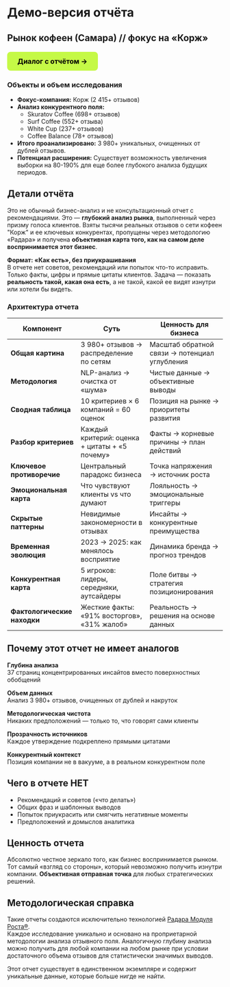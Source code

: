 # Демо-версия отчёта

## Рынок кофеен (Самара) // фокус на «Корж»

<div class="start-button-container">
  <a href="/radar/signal/coffee-points-smr-2025/dashboard" class="btn btn-primary">Диалог с отчётом →</a>
</div>

### Объекты и объем исследования

- **Фокус-компания:** Корж (2 415+ отзывов)
- **Анализ конкурентного поля:**
    - Skuratov Coffee (698+ отзывов)
    - Surf Coffee (552+ отзыва)
    - White Cup (237+ отзывов)
    - Coffee Balance (78+ отзывов)
- **Итого проанализировано:** 3 980+ уникальных, очищенных от дублей отзывов.
- **Потенциал расширения:** Существует возможность увеличения выборки на 80-190% для еще более глубокого анализа будущих периодов.

## Детали отчёта

Это не обычный бизнес-анализ и не консультационный отчет с рекомендациями. Это — **глубокий анализ рынка**, выполненный через призму голоса клиентов. Взяты тысячи реальных отзывов о сети кофеен "Корж" и ее ключевых конкурентах, пропущены через методологию «Радара» и получена **объективная карта того, как на самом деле воспринимается этот бизнес**.

**Формат: «Как есть», без приукрашивания**  
В отчете нет советов, рекомендаций или попыток что-то исправить. Только факты, цифры и прямые цитаты клиентов. Задача — показать **реальность такой, какая она есть**, а не такой, какой ее видят изнутри или хотели бы видеть.

### Архитектура отчета

| Компонент                      | Суть                                          | Ценность для бизнеса                          |
| ------------------------------ | --------------------------------------------- | --------------------------------------------- |
| **Общая картина**           | 3 980+ отзывов → распределение по сетям       | Масштаб обратной связи → потенциал углубления |
| **Методология**             | NLP-анализ → очистка от «шума»                | Чистые данные → объективные выводы            |
| **Сводная таблица**         | 10 критериев × 6 компаний = 60 оценок         | Позиция на рынке → приоритеты развития        |
| **Разбор критериев**        | Каждый критерий: оценка + цитаты + «5 почему» | Факты → корневые причины → план действий      |
| **Ключевое противоречие**   | Центральный парадокс бизнеса                  | Точка напряжения → источник роста             |
| **Эмоциональная карта**     | Что чувствуют клиенты vs что думают           | Лояльность → эмоциональные триггеры           |
| **Скрытые паттерны**        | Невидимые закономерности в отзывах            | Инсайты → конкурентные преимущества           |
| **Временная эволюция**      | 2023 → 2025: как менялось восприятие          | Динамика бренда → прогноз трендов             |
| **Конкурентная карта**      | 5 игроков: лидеры, середняки, аутсайдеры      | Поле битвы → стратегия позиционирования       |
| **Фактологические находки** | Жесткие факты: «91% восторгов», «31% жалоб»   | Реальность → решения на основе данных         |

## Почему этот отчет не имеет аналогов

**Глубина анализа** <br>
37 страниц концентрированных инсайтов вместо поверхностных обобщений<br>

**Объем данных**<br>
Анализ 3 980+ отзывов, очищенных от дублей и накруток<br>

**Методологическая чистота**<br>
Никаких предположений — только то, что говорят сами клиенты <br>

**Прозрачность источников**<br>
Каждое утверждение подкреплено прямыми цитатами<br>

**Конкурентный контекст**<br>
Позиция компании не в вакууме, а в реальном конкурентном поле<br>

## Чего в отчете НЕТ

- Рекомендаций и советов («что делать»)
- Общих фраз и шаблонных выводов
- Попыток приукрасить или смягчить негативные моменты
- Предположений и домыслов аналитика

## Ценность отчета

Абсолютно честное зеркало того, как бизнес воспринимается рынком. Тот самый «взгляд со стороны», который невозможно получить изнутри компании. **Объективная отправная точка** для любых стратегических решений.

## Методологическая справка

Такие отчеты создаются исключительно технологией [Радара Модуля Роста®](/radar/overview). <br>
Каждое исследование уникально и основано на проприетарной методологии анализа отзывного поля. Аналогичную глубину анализа можно получить для любой компании на любом рынке при условии достаточного объема отзывов для статистически значимых выводов.

Этот отчет существует в единственном экземпляре и содержит уникальные данные, которые больше нигде не найти.

<style>
/* --- ОБЩИЕ СТИЛИ ДЛЯ ВСЕХ КНОПОК --- */
.btn {
  display: inline-block;
  padding: 12px 24px;
  border-radius: 8px;
  font-weight: 700;
  font-size: 16px;
  text-align: center;
  text-decoration: none;
  transition: all 0.3s ease;
  cursor: pointer;
  border: none;
  margin: 10px 0;
}

.btn:hover {
  transform: translateY(-2px);
  text-decoration: none !important;
}

/* --- СТИЛЬ 1: ОСНОВНАЯ КНОПКА (ЯРКАЯ) --- */
.btn-primary {
  background-color: #C5F946; /* Яркий лаймовый */
  color: #000 !important;
}

.btn-primary:hover {
  background-color: #347b6c; /* Темный при наведении */
  color: white !important;
}

/* --- СТИЛЬ 2: ВТОРОСТЕПЕННАЯ КНОПКА (ТЕМНАЯ) --- */
.btn-secondary {
  background-color: #347b6c; /* Темный */
  color: white !important;
}

.btn-secondary:hover {
  background-color: #C5F946; /* Яркий при наведении */
  color: #000 !important;
}

/* --- Контейнер для отдельной кнопки --- */
.start-button-container {
  margin: 20px 0;
  text-align: left;
}

.start-button-container .btn {
  display: inline-block;
  margin: 0;
}
</style>

